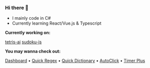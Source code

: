 ### Hi there 👋

- I mainly code in C#
- Currently learning React/Vue.js & Typescript

**Currently working on:**

[tetris-ai](https://github.com/Henry-YSLin/tetris-ai) [sudoku-js](https://github.com/Henry-YSLin/sudoku-js)

**You may wanna check out:**

[Dashboard](https://github.com/Henry-YSLin/Dashboard) • [Quick Regex](https://github.com/Henry-YSLin/QuickRegex) • [Quick Dictionary](https://github.com/Henry-YSLin/QuickDictionary) • [AutoClick](https://github.com/Henry-YSLin/AutoClick) • [Timer Plus](https://github.com/Henry-YSLin/TimerPlus)
